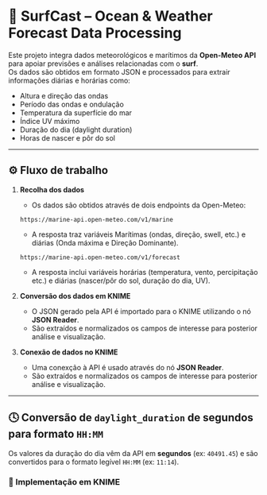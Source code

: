 # 🌊 SurfCast – Ocean & Weather Forecast Data Processing

Este projeto integra dados meteorológicos e marítimos da **Open-Meteo API** para apoiar previsões e análises relacionadas com o **surf**.  
Os dados são obtidos em formato JSON e processados para extrair informações diárias e horárias como:
- Altura e direção das ondas  
- Período das ondas e ondulação  
- Temperatura da superfície do mar  
- Índice UV máximo  
- Duração do dia (daylight duration)  
- Horas de nascer e pôr do sol  

---

## ⚙️ Fluxo de trabalho

1. **Recolha dos dados**
    - Os dados são obtidos através de dois endpoints da Open-Meteo:
     ```
     https://marine-api.open-meteo.com/v1/marine
     ```
    - A resposta traz variáveis Marítimas (ondas, direção, swell, etc.) e diárias (Onda máxima e Direção Dominante).  
     ```
     https://marine-api.open-meteo.com/v1/forecast
     ```
    - A resposta inclui variáveis horárias (temperatura, vento, percipitação etc.) e diárias (nascer/pôr do sol, duração do dia, UV).

2. **Conversão dos dados em KNIME**
    - O JSON gerado pela API é importado para o KNIME utilizando o nó **JSON Reader**.
    - São extraídos e normalizados os campos de interesse para posterior análise e visualização.
3. **Conexão de dados no KNIME**
    - Uma conexção à API é usado através do nó **JSON Reader**.
    - São extraídos e normalizados os campos de interesse para posterior análise e visualização.
---

## 🕓 Conversão de `daylight_duration` de segundos para formato `HH:MM`

Os valores da duração do dia vêm da API em **segundos** (ex: `40491.45`) e são convertidos para o formato legível `HH:MM` (ex: `11:14`).

### 🧩 Implementação em KNIME
